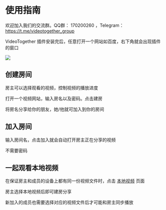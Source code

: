 # 使用指南

欢迎加入我们的交流群。QQ群： 170200260 ，Telegram：https://t.me/videotogether_group

VideoTogether 插件安装完后，任意打开一个网站如百度，右下角就会出现插件的窗口

<img src="/examples/vt_window.png" style="max-width: 300px;">

## 创建房间

房主可以选择观看的视频，控制视频的播放进度

打开一个视频网站，输入房名以及密码。点击建房

将房名分享给你的朋友，她/他就可加入到你的房间

## 加入房间

输入房间名，点击加入就会自动打开房主正在分享的视频

不需要密码

## 一起观看本地视频

在保证房主和成员的设备上都有同一份视频文件时，点击 [本地视频](../guide/local) 页面

房主选择本地视频后即可建房分享

新加入的成员也需要选择对应的视频文件后才可能和房主同步播放
